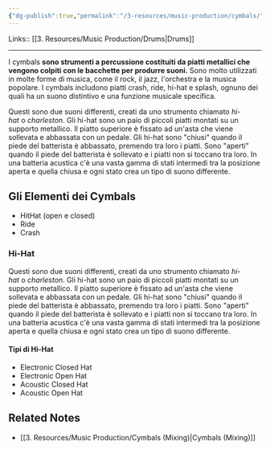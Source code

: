 ```yaml
---
{"dg-publish":true,"permalink":"/3-resources/music-production/cymbals/"}
---
```


Links:: [[3. Resources/Music Production/Drums\|Drums]]

---
I cymbals **sono strumenti a percussione costituiti da piatti metallici che vengono colpiti con le bacchette per produrre suoni.** Sono molto utilizzati in molte forme di musica, come il rock, il jazz, l'orchestra e la musica popolare. I cymbals includono piatti crash, ride, hi-hat e splash, ognuno dei quali ha un suono distintivo e una funzione musicale specifica.

Questi sono due suoni differenti, creati da uno strumento chiamato _hi-hat_ o _charleston_. Gli hi-hat sono un paio di piccoli piatti montati su un supporto metallico. Il piatto superiore è fissato ad un'asta che viene sollevata e abbassata con un pedale. Gli hi-hat sono "chiusi" quando il piede del batterista è abbassato, premendo tra loro i piatti. Sono "aperti" quando il piede del batterista è sollevato e i piatti non si toccano tra loro. In una batteria acustica c'è una vasta gamma di stati intermedi tra la posizione aperta e quella chiusa e ogni stato crea un tipo di suono differente.

## Gli Elementi dei Cymbals

- HitHat (open e closed)
- Ride
- Crash

### Hi-Hat

Questi sono due suoni differenti, creati da uno strumento chiamato _hi-hat_ o _charleston_. Gli hi-hat sono un paio di piccoli piatti montati su un supporto metallico. Il piatto superiore è fissato ad un'asta che viene sollevata e abbassata con un pedale. Gli hi-hat sono "chiusi" quando il piede del batterista è abbassato, premendo tra loro i piatti. Sono "aperti" quando il piede del batterista è sollevato e i piatti non si toccano tra loro. In una batteria acustica c'è una vasta gamma di stati intermedi tra la posizione aperta e quella chiusa e ogni stato crea un tipo di suono differente.

#### Tipi di Hi-Hat

- Electronic Closed Hat
- Electronic Open Hat
- Acoustic Closed Hat
- Acoustic Open Hat

## Related Notes

- [[3. Resources/Music Production/Cymbals (Mixing)\|Cymbals (Mixing)]]